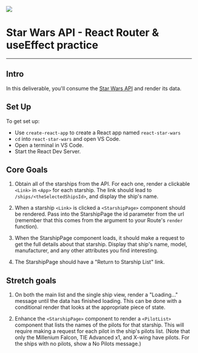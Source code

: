 <img src="https://i.imgur.com/go18uJE.jpg">

# Star Wars API - React Router & useEffect practice

---

## Intro

In this deliverable, you'll consume the [Star Wars API](https://www.swapi.tech/) and render its data.

## Set Up

To get set up:

- Use `create-react-app` to create a React app named `react-star-wars`
- `cd` into `react-star-wars` and open VS Code.
- Open a terminal in VS Code.
- Start the React Dev Server.

## Core Goals
1. Obtain all of the starships from the API. For each one, render a clickable `<Link>` in `<App>` for each starship. The link should lead to `/ships/<theSelectedShipsId>`, and display the ship's name. 

2. When a starship `<Link>` is clicked a `<StarshipPage>` component should be rendered. Pass into the StarshipPage the id parameter from the url (remember that this comes from the argument to your Route's `render` function).

3. When the StarshipPage component loads, it should make a request to get the full details about that starship. Display that ship's name, model, manufacturer, and any other attributes you find interesting.

4. The StarshipPage should have a "Return to Starship List" link.

## Stretch goals
1. On both the main list and the single ship view, render a "Loading..." message until the data has finished loading. This can be done with a conditional render that looks at the appropriate piece of state.

2. Enhance the `<StarshipPage>` component to render a `<PilotList>` component that lists the names of the pilots for that starship. This will require making a request for each pilot in the ship's pilots list. (Note that only the Millenium Falcon, TIE Advanced x1, and X-wing have pilots. For the ships with no pilots, show a No Pilots message.)
